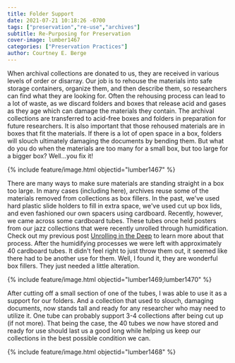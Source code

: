 ```yaml
---
title: Folder Support
date: 2021-07-21 10:18:26 -0700
tags: ["preservation","re-use","archives"]
subtitle: Re-Purposing for Preservation
cover-image: lumber1467
categories: ["Preservation Practices"]
author: Courtney E. Berge
---
```


When archival collections are donated to us, they are received in various levels of order or disarray. Our job is to rehouse the materials into safe storage containers, organize them, and then describe them, so researchers can find what they are looking for. Often the rehousing process can lead to a lot of waste, as we discard folders and boxes that release acid and gases as they age which can damage the materials they contain. The archival collections are transferred to acid-free boxes and folders in preparation for future researchers. It is also important that those rehoused materials are in boxes that fit the materials. If there is a lot of open space in a box, folders will slouch ultimately damaging the documents by bending them. But what do you do when the materials are too many for a small box, but too large for a bigger box? Well...you fix it!

{% include feature/image.html objectid="lumber1467" %}

There are many ways to make sure materials are standing straight in a box too large. In many cases (including here), archives reuse some of the materials removed from collections as box fillers. In the past, we've used hard plastic slide holders to fill in extra space, we've used cut up box lids, and even fashioned our own spacers using cardboard. Recently, however, we came across some cardboard tubes. These tubes once held posters from our jazz collections that were recently unrolled through humidification. Check out my previous post [Unrolling in the Deep](https://harvester.lib.uidaho.edu/posts/2021/05/05/unrolling-in-the-deep.html) to learn more about that process. After the humidifying processes we were left with approximately 40 cardboard tubes. It didn't feel right to just throw them out, it seemed like there had to be another use for them. Well, I found it, they are wonderful box fillers. They just needed a little alteration.

{% include feature/image.html objectid="lumber1469;lumber1470" %}

After cutting off a small section of one of the tubes, I was able to use it as a support for our folders. And a collection that used to slouch, damaging documents, now stands tall and ready for any researcher who may need to utilize it. One tube can probably support 3-4 collections after being cut up (if not more). That being the case, the 40 tubes we now have stored and ready for use should last us a good long while helping us keep our collections in the best possible condition we can. 

{% include feature/image.html objectid="lumber1468" %}

